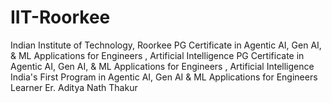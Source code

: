 # IIT-Roorkee
Indian Institute of Technology, Roorkee PG Certificate in Agentic AI, Gen AI, &amp; ML Applications for Engineers , Artificial Intelligence PG Certificate in Agentic AI, Gen AI, &amp; ML Applications for Engineers , Artificial Intelligence India's First Program in Agentic AI, Gen AI &amp; ML Applications for Engineers
<br>
Learner  Er. Aditya Nath Thakur
